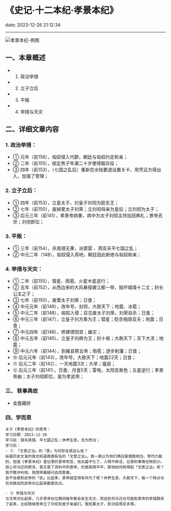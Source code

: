 # 《史记·十二本纪·孝景本纪》
date: 2023-12-26 21:12:34

---

![孝景本纪-例图](https://s11.ax1x.com/2023/12/28/piqyXnS.png)

## 一、本章概述

- 1. 政治举措
- 2. 立子立后
- 3. 平叛
- 4. 举措与天灾

## 二、详细文章内容

### 1. 政治举措：
- ① 元年（前156），匈奴侵入代郡，朝廷与匈奴约定和亲；
- ② 二年（前155），规定男子年满二十岁便得服兵役；
- ③ 四年（前153），（七国之乱后）重新在水陆要道设置关卡，用凭证方得出入，加强了管理；

### 2. 立子立后：
- ① 四年（前153），立皇太子，刘皇子刘彻为胶东王；
- ② 七年（前150），废掉栗太子刘荣；立刘彻母亲为皇后；立刘彻为太子；
- ③ 后元三年（前141），孝景帝病重，病中为太子刘彻主持加冠典礼；景帝去世；刘彻即位；

### 3. 平叛：
- ① 三年（前154），杀晃错无果，派窦婴 、周亚夫平七国之乱；
- ② 中元二年（148），匈奴侵入燕地，朝廷因此断绝与匈奴和亲；

### 4. 举措与天灾：
- ① 二年（前155），彗星、雨雹、火星木星逆行；
- ② 五年（前152），从西边来的大风暴侵袭江都一带，毁坏城墙十二丈；封长公主之子；
- ③ 七年（前150），废栗太子刘荣；日食；
- ④ 中元元年（前149），改年号，封将，大赦天下；地震、冰雹；
- ⑤ 中元二年（前148），匈奴入侵；召见废太子刘荣，刘荣自杀；日食；
- ⑥ 中元三年（前147），立皇子刘方乘为王；彗星；贬丞相周亚夫；地震；日食；
- ⑦ 中元四年（前146），修建德阳宫；蝗灾；
- ⑧ 中元五年（前145），立皇子刘舜为王；封十侯；大赦天下；天下大涝；地震；
- ⑨ 中元六年（前144），到雍县祭五帝；雨雹；逐步削藩；日食；
- ⑩ 后元元年（前143），改年号，大赦天下；地震22天；日食；
- ⑪ 后元二年（前142），一天地震3次；大旱；瘟疫；
- ⑫ 后元三年（前141），日食、月食5天；雷电，太阳变紫色；五星逆行；孝景帝崩；太子刘彻即位，是为孝武帝；

### 三、 轶事典故

- 金屋藏娇

### 四、学而思

```
关于《孝景本纪》的思考：
学习日期：2023-12-26
学习前：错杀晁错、平七国之乱；休养生息，无为而治；
学习后：
- ① 「文景之治」的「景」为何存在感这么低？
纵是历史文盲的我也知道鼎鼎有名的「文景之治」，我一直以为他们俩应是旗鼓相当、势均力敌的，但就《孝景本纪》里记录的景帝而言，他太扁平化了，人物不鲜活，记录的事情也特别少。担心司马迁的顾忌，我又查了资料中的景帝，仍是政绩平平，那他如何担得起「文景之治」呢？我不敢评判他，我想带着疑问去找答案。
会不会是和武帝的「武」比起来，景帝就显得有作为了呢？休养生息、大赦天下，每一个特点与穷兵黩武的武帝对比起来都是优点。

- ② 举措与天灾
与文帝对比起来，几乎景帝在位期间每年都会发生天灾，而这些司马迁也可能和景帝的举措联系了起来，比如隐喻景帝立了刘彻及皇子亲戚们，冤枉栗太子，贬功臣周亚夫等。
```